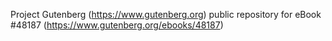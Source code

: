 Project Gutenberg (https://www.gutenberg.org) public repository for eBook #48187 (https://www.gutenberg.org/ebooks/48187)
